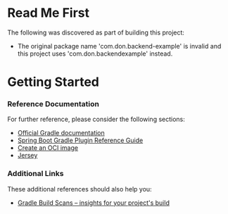 # Read Me First
The following was discovered as part of building this project:

* The original package name 'com.don.backend-example' is invalid and this project uses 'com.don.backendexample' instead.

# Getting Started

### Reference Documentation
For further reference, please consider the following sections:

* [Official Gradle documentation](https://docs.gradle.org)
* [Spring Boot Gradle Plugin Reference Guide](https://docs.spring.io/spring-boot/docs/2.7.1/gradle-plugin/reference/html/)
* [Create an OCI image](https://docs.spring.io/spring-boot/docs/2.7.1/gradle-plugin/reference/html/#build-image)
* [Jersey](https://docs.spring.io/spring-boot/docs/2.7.1/reference/htmlsingle/#web.servlet.jersey)

### Additional Links
These additional references should also help you:

* [Gradle Build Scans – insights for your project's build](https://scans.gradle.com#gradle)

